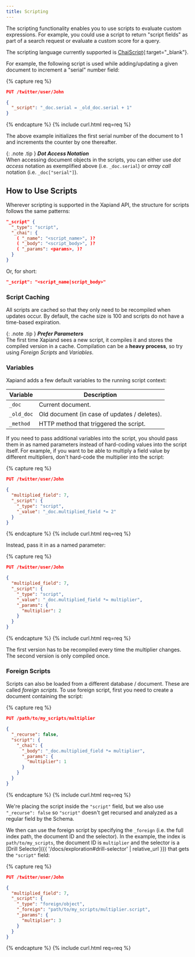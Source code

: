 ```yaml
---
title: Scripting
---
```


The scripting functionality enables you to use scripts to evaluate custom
expressions. For example, you could use a script to return "script fields" as
part of a search request or evaluate a custom score for a query.

The scripting language currently supported is
[ChaiScript](http://chaiscript.com){:target="_blank"}.

For example, the following script is used while adding/updating a given document
to increment a "serial" number field:

{% capture req %}

```json
PUT /twitter/user/John

{
  "_script": "_doc.serial = _old_doc.serial + 1"
}
```
{% endcapture %}
{% include curl.html req=req %}

The above example initializes the first serial number of the document to 1 and
increments the counter by one thereafter.

{: .note .tip }
**_Dot Access Notation_**<br>
When accessing document objects in the scripts, you can either use _dot access_
notation as exemplified above (i.e. `_doc.serial`) or _array call_ notation
(i.e. `_doc["serial"]`).


## How to Use Scripts

Wherever scripting is supported in the Xapiand API, the structure for scripts
follows the same patterns:

```json
"_script" {
  "_type": "script",
  "_chai": {
    ( "_name": "<script_name>", )?
    ( "_body": "<script_body>", )?
    ( "_params": <params>, )?
  }
}
```

Or, for short:

```json
"_script": "<script_name|script_body>"
```


### Script Caching

All scripts are cached so that they only need to be recompiled when updates
occur. By default, the cache size is 100 and scripts do not have a time-based
expiration.

{: .note .tip }
**_Prefer Parameters_**<br>
The first time Xapiand sees a new script, it compiles it and stores the compiled
version in a cache. Compilation can be a **heavy process**, so try using
_Foreign Scripts_ and _Variables_.


### Variables

Xapiand adds a few default variables to the running script context:

| Variable       | Description                                                  |
|----------------|--------------------------------------------------------------|
| `_doc`         | Current document.                                            |
| `_old_doc`     | Old document (in case of updates / deletes).                 |
| `_method`      | HTTP method that triggered the script.                       |

If you need to pass additional variables into the script, you should pass them
in as named parameters instead of hard-coding values into the script itself.
For example, if you want to be able to multiply a field value by different
multipliers, don't hard-code the multiplier into the script:

{% capture req %}

```json
PUT /twitter/user/John

{
  "multiplied_field": 7,
  "_script": {
    "_type": "script",
    "_value": "_doc.multiplied_field *= 2"
  }
}
```
{% endcapture %}
{% include curl.html req=req %}

Instead, pass it in as a named parameter:

{% capture req %}

```json
PUT /twitter/user/John

{
  "multiplied_field": 7,
  "_script": {
    "_type": "script",
    "_value": "_doc.multiplied_field *= multiplier",
    "_params": {
      "multiplier": 2
    }
  }
}
```
{% endcapture %}
{% include curl.html req=req %}

The first version has to be recompiled every time the multiplier changes. The
second version is only compiled once.


### Foreign Scripts

Scripts can also be loaded from a different database / document. These are
called _foreign scripts_. To use foreign script, first you need to create a
document containing the script:

{% capture req %}

```json
PUT /path/to/my_scripts/multiplier

{
  "_recurse": false,
  "script": {
    "_chai": {
      "_body": "_doc.multiplied_field *= multiplier",
      "_params": {
        "multiplier": 1
      }
    }
  }
}
```
{% endcapture %}
{% include curl.html req=req %}

We're placing the script inside the `"script"` field, but we also use
`"_recurse": false` so `"script"` doesn't get recursed and analyzed as a regular
field by the Schema.

We then can use the foreign script by specifying the `_foreign` (i.e. the full
index path, the document ID and the selector). In the example, the index is
`path/to/my_scripts`, the document ID is `multiplier` and the selector is a
[Drill Selector]({{ '/docs/exploration#drill-selector' | relative_url }}) that
gets the `"script"` field:

{% capture req %}

```json
PUT /twitter/user/John

{
  "multiplied_field": 7,
  "_script": {
    "_type": "foreign/object",
    "_foreign": "path/to/my_scripts/multiplier.script",
    "_params": {
      "multiplier": 3
    }
  }
}
```
{% endcapture %}
{% include curl.html req=req %}

